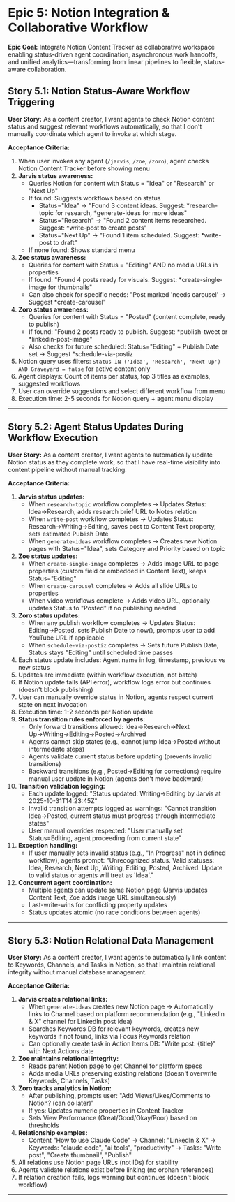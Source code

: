 # Epic 5: Notion Integration & Collaborative Workflow

**Epic Goal:** Integrate Notion Content Tracker as collaborative workspace enabling status-driven agent coordination, asynchronous work handoffs, and unified analytics—transforming from linear pipelines to flexible, status-aware collaboration.

## Story 5.1: Notion Status-Aware Workflow Triggering

**User Story:**
As a content creator,
I want agents to check Notion content status and suggest relevant workflows automatically,
so that I don't manually coordinate which agent to invoke at which stage.

**Acceptance Criteria:**

1. When user invokes any agent (`/jarvis`, `/zoe`, `/zoro`), agent checks Notion Content Tracker before showing menu
2. **Jarvis status awareness:**
   - Queries Notion for content with Status = "Idea" or "Research" or "Next Up"
   - If found: Suggests workflows based on status
     - Status="Idea" → "Found 3 content ideas. Suggest: *research-topic for research, *generate-ideas for more ideas"
     - Status="Research" → "Found 2 content items researched. Suggest: *write-post to create posts"
     - Status="Next Up" → "Found 1 item scheduled. Suggest: *write-post to draft"
   - If none found: Shows standard menu
3. **Zoe status awareness:**
   - Queries for content with Status = "Editing" AND no media URLs in properties
   - If found: "Found 4 posts ready for visuals. Suggest: *create-single-image for thumbnails"
   - Can also check for specific needs: "Post marked 'needs carousel' → Suggest *create-carousel"
4. **Zoro status awareness:**
   - Queries for content with Status = "Posted" (content complete, ready to publish)
   - If found: "Found 2 posts ready to publish. Suggest: *publish-tweet or *linkedin-post-image"
   - Also checks for future scheduled: Status="Editing" + Publish Date set → Suggest *schedule-via-postiz
5. Notion query uses filters: `Status IN ('Idea', 'Research', 'Next Up') AND Graveyard = false` for active content only
6. Agent displays: Count of items per status, top 3 titles as examples, suggested workflows
7. User can override suggestions and select different workflow from menu
8. Execution time: 2-5 seconds for Notion query + agent menu display

---

## Story 5.2: Agent Status Updates During Workflow Execution

**User Story:**
As a content creator,
I want agents to automatically update Notion status as they complete work,
so that I have real-time visibility into content pipeline without manual tracking.

**Acceptance Criteria:**

1. **Jarvis status updates:**
   - When `research-topic` workflow completes → Updates Status: Idea→Research, adds research brief URL to Notes relation
   - When `write-post` workflow completes → Updates Status: Research→Writing→Editing, saves post to Content Text property, sets estimated Publish Date
   - When `generate-ideas` workflow completes → Creates new Notion pages with Status="Idea", sets Category and Priority based on topic
2. **Zoe status updates:**
   - When `create-single-image` completes → Adds image URL to page properties (custom field or embedded in Content Text), keeps Status="Editing"
   - When `create-carousel` completes → Adds all slide URLs to properties
   - When video workflows complete → Adds video URL, optionally updates Status to "Posted" if no publishing needed
3. **Zoro status updates:**
   - When any publish workflow completes → Updates Status: Editing→Posted, sets Publish Date to now(), prompts user to add YouTube URL if applicable
   - When `schedule-via-postiz` completes → Sets future Publish Date, Status stays "Editing" until scheduled time passes
4. Each status update includes: Agent name in log, timestamp, previous vs new status
5. Updates are immediate (within workflow execution, not batch)
6. If Notion update fails (API error), workflow logs error but continues (doesn't block publishing)
7. User can manually override status in Notion, agents respect current state on next invocation
8. Execution time: 1-2 seconds per Notion update
9. **Status transition rules enforced by agents:**
   - Only forward transitions allowed: Idea→Research→Next Up→Writing→Editing→Posted→Archived
   - Agents cannot skip states (e.g., cannot jump Idea→Posted without intermediate steps)
   - Agents validate current status before updating (prevents invalid transitions)
   - Backward transitions (e.g., Posted→Editing for corrections) require manual user update in Notion (agents don't move backward)
10. **Transition validation logging:**
    - Each update logged: "Status updated: Writing→Editing by Jarvis at 2025-10-31T14:23:45Z"
    - Invalid transition attempts logged as warnings: "Cannot transition Idea→Posted, current status must progress through intermediate states"
    - User manual overrides respected: "User manually set Status=Editing, agent proceeding from current state"
11. **Exception handling:**
    - If user manually sets invalid status (e.g., "In Progress" not in defined workflow), agents prompt: "Unrecognized status. Valid statuses: Idea, Research, Next Up, Writing, Editing, Posted, Archived. Update to valid status or agents will treat as 'Idea'."
12. **Concurrent agent coordination:**
    - Multiple agents can update same Notion page (Jarvis updates Content Text, Zoe adds image URL simultaneously)
    - Last-write-wins for conflicting property updates
    - Status updates atomic (no race conditions between agents)

---

## Story 5.3: Notion Relational Data Management

**User Story:**
As a content creator,
I want agents to automatically link content to Keywords, Channels, and Tasks in Notion,
so that I maintain relational integrity without manual database management.

**Acceptance Criteria:**

1. **Jarvis creates relational links:**
   - When `generate-ideas` creates new Notion page → Automatically links to Channel based on platform recommendation (e.g., "LinkedIn & X" channel for LinkedIn post idea)
   - Searches Keywords DB for relevant keywords, creates new keywords if not found, links via Focus Keywords relation
   - Can optionally create task in Action Items DB: "Write post: {title}" with Next Actions date
2. **Zoe maintains relational integrity:**
   - Reads parent Notion page to get Channel for platform specs
   - Adds media URLs preserving existing relations (doesn't overwrite Keywords, Channels, Tasks)
3. **Zoro tracks analytics in Notion:**
   - After publishing, prompts user: "Add Views/Likes/Comments to Notion? (can do later)"
   - If yes: Updates numeric properties in Content Tracker
   - Sets View Performance (Great/Good/Okay/Poor) based on thresholds
4. **Relationship examples:**
   - Content "How to use Claude Code" → Channel: "LinkedIn & X" → Keywords: "claude code", "ai tools", "productivity" → Tasks: "Write post", "Create thumbnail", "Publish"
5. All relations use Notion page URLs (not IDs) for stability
6. Agents validate relations exist before linking (no orphan references)
7. If relation creation fails, logs warning but continues (doesn't block workflow)

---
